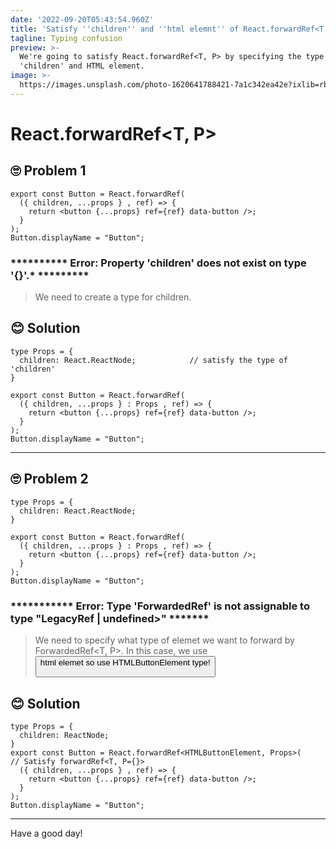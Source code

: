 ```yaml
---
date: '2022-09-20T05:43:54.960Z'
title: 'Satisfy ''children'' and ''html elemnt'' of React.forwardRef<T, P>'
tagline: Typing confusion
preview: >-
  We're going to satisfy React.forwardRef<T, P> by specifying the type of
  'children' and HTML element. 
image: >-
  https://images.unsplash.com/photo-1620641788421-7a1c342ea42e?ixlib=rb-1.2.1&ixid=MnwxMjA3fDB8MHxwaG90by1wYWdlfHx8fGVufDB8fHx8&auto=format&fit=crop&w=1074&q=80
---
```


# React.forwardRef<T, P>


## 🙄 Problem 1
```
export const Button = React.forwardRef(
  ({ children, ...props } , ref) => {
    return <button {...props} ref={ref} data-button />;
  }
);
Button.displayName = "Button";
```
### ********** Error: Property 'children' does not exist on type '{}'.* *********

> We need to create a type for children.

## 😊 Solution

```
type Props = {
  children: React.ReactNode;            // satisfy the type of 'children'
}

export const Button = React.forwardRef(
  ({ children, ...props } : Props , ref) => {
    return <button {...props} ref={ref} data-button />;
  }
);
Button.displayName = "Button";
```

---

## 🙄 Problem 2

```
type Props = {
  children: React.ReactNode;
}

export const Button = React.forwardRef(
  ({ children, ...props } : Props , ref) => {
    return <button {...props} ref={ref} data-button />;
  }
);
Button.displayName = "Button";
```
### *********** Error: Type 'ForwardedRef<unknown>' is not assignable to type "LegacyRef<HTMLButtonElement> | undefined>" *******

> We need to specify what type of elemet we want to forward by ForwardedRef<T, P>. In this case, we use <button> html elemet so use HTMLButtonElement type!


## 😊 Solution
```
type Props = {
  children: ReactNode;
}
export const Button = React.forwardRef<HTMLButtonElement, Props>(             // Satisfy forwardRef<T, P={}>
  ({ children, ...props } , ref) => {
    return <button {...props} ref={ref} data-button />;
  }
);
Button.displayName = "Button";
```


--- 

Have a good day!

